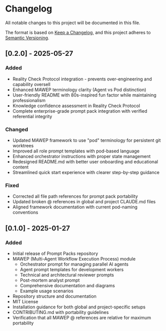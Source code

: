# Changelog

All notable changes to this project will be documented in this file.

The format is based on [Keep a Changelog](https://keepachangelog.com/en/1.1.0/),
and this project adheres to [Semantic Versioning](https://semver.org/spec/v2.0.0.html).

## [0.2.0] - 2025-05-27

### Added
- Reality Check Protocol integration - prevents over-engineering and capability oversell
- Enhanced MAWEP terminology clarity (Agent vs Pod distinction)
- User-friendly README with 80s-inspired fun factor while maintaining professionalism
- Knowledge confidence assessment in Reality Check Protocol
- Complete enterprise-grade prompt pack integration with verified referential integrity

### Changed
- Updated MAWEP framework to use "pod" terminology for persistent git worktrees
- Improved all role prompt templates with pod-based language
- Enhanced orchestrator instructions with proper state management
- Redesigned README.md with better user onboarding and educational content
- Streamlined quick start experience with clearer step-by-step guidance

### Fixed
- Corrected all file path references for prompt pack portability
- Updated broken @ references in global and project CLAUDE.md files
- Aligned framework documentation with current pod-naming conventions

## [0.1.0] - 2025-01-27

### Added
- Initial release of Prompt Packs repository
- MAWEP (Multi-Agent Workflow Execution Process) module
  - Orchestrator prompt for managing parallel AI agents
  - Agent prompt templates for development workers
  - Technical and architectural reviewer prompts
  - Post-mortem analyst prompt
  - Comprehensive documentation and diagrams
  - Example usage scenarios
- Repository structure and documentation
- MIT License
- Installation guidance for both global and project-specific setups
- CONTRIBUTING.md with portability guidelines
- Verification that all MAWEP @ references are relative for maximum portability